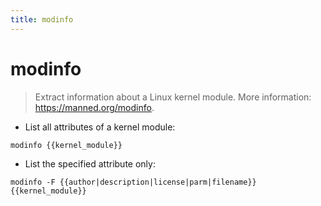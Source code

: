 ```yaml
---
title: modinfo
---
```

# modinfo

> Extract information about a Linux kernel module.
> More information: <https://manned.org/modinfo>.

- List all attributes of a kernel module:

`modinfo {{kernel_module}}`

- List the specified attribute only:

`modinfo -F {{author|description|license|parm|filename}} {{kernel_module}}`
